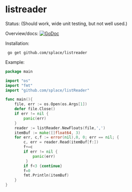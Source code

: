 # listreader

Status: (Should work, wide unit testing, but not well used.)

Overview/docs: [![GoDoc](https://godoc.org/github.com/splace/listreader?status.svg)](https://godoc.org/github.com/splace/listreader) 

Installation:

     go get github.com/splace/listreader

Example:
```go
package main

import "os"
import "fmt"
import "github.com/splace/listReader"

func main(){
   	file, err := os.Open(os.Args[1])
	defer file.Close()
 	if err != nil {
		panic(err)
	}
	reader := listReader.NewFloats(file,',')
	itemBuf := make([]float64, 3)
	for err, c,f := error(nil),0, 0; err == nil; {
		c, err = reader.Read(itemBuf[f:])
		f+=c
      	if err != nil {
	     	panic(err)
	     }
      	if f<3 {continue}
      	f=0
     	fmt.Println(itemBuf)
	}
}
```
